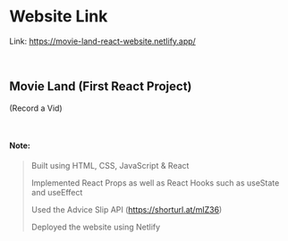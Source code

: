 # Website Link
Link: https://movie-land-react-website.netlify.app/

<br>

## Movie Land (First React Project)
(Record a Vid)



<br>




#### Note:
> Built using HTML, CSS, JavaScript & React 
> 
> Implemented React Props as well as React Hooks such as useState and useEffect
> 
> Used the Advice Slip API (https://shorturl.at/mIZ36) 
> 
> Deployed the website using Netlify
> 

